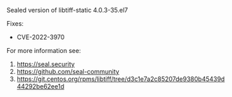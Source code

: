 Sealed version of libtiff-static 4.0.3-35.el7

Fixes:
- CVE-2022-3970

For more information see:
  1. https://seal.security
  2. https://github.com/seal-community
  3. https://git.centos.org/rpms/libtiff/tree/d3c1e7a2c85207de9380b45439d44292be62ee1d

